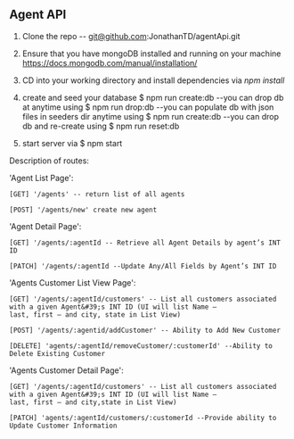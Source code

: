<h2>Agent API</h2>

1. Clone the repo -- git@github.com:JonathanTD/agentApi.git

2.  Ensure that you have mongoDB installed and running on your machine
    <a>https://docs.mongodb.com/manual/installation/</a>

3. CD into your working directory and install dependencies via *npm install*

4.  create and seed your database
        $ npm run create:db
        --you can drop db at anytime using $ npm run drop:db
        --you can populate db with json files in seeders dir anytime using $ npm run create:db
        --you can drop db and re-create using $ npm run reset:db

5. start server via $ npm start

Description of routes:

'Agent List Page':

    [GET] '/agents' -- return list of all agents
    
    [POST] '/agents/new' create new agent

'Agent Detail Page':

    [GET] '/agents/:agentId -- Retrieve all Agent Details by agent’s INT ID
    
    [PATCH] '/agents/:agentId --Update Any/All Fields by Agent’s INT ID

'Agents Customer List View Page':

    [GET] '/agents/:agentId/customers' -- List all customers associated with a given Agent&#39;s INT ID (UI will list Name –              last, first – and city, state in List View)
    
    [POST] '/agents/:agentid/addCustomer' -- Ability to Add New Customer
    
    [DELETE] 'agents/:agentId/removeCustomer/:customerId' --Ability to Delete Existing Customer

'Agents Customer Detail Page': 

    [GET] '/agents/:agentId/customers' -- List all customers associated with a given Agent&#39;s INT ID (UI will list Name –              last, first – and city,state in List View)
    
    [PATCH] 'agents/:agentId/customers/:customerId --Provide ability to Update Customer Information

 
